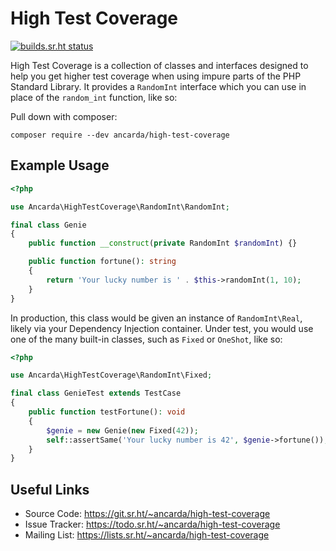 # High Test Coverage

[![builds.sr.ht status](https://builds.sr.ht/~ancarda/high-test-coverage.svg)](https://builds.sr.ht/~ancarda/high-test-coverage)

High Test Coverage is a collection of classes and interfaces designed to help
you get higher test coverage when using impure parts of the PHP Standard
Library. It provides a `RandomInt` interface which you can use in place of the
`random_int` function, like so:

Pull down with composer:

    composer require --dev ancarda/high-test-coverage

## Example Usage

```php
<?php

use Ancarda\HighTestCoverage\RandomInt\RandomInt;

final class Genie
{
    public function __construct(private RandomInt $randomInt) {}

    public function fortune(): string
    {
        return 'Your lucky number is ' . $this->randomInt(1, 10);
    }
}
```

In production, this class would be given an instance of `RandomInt\Real`,
likely via your Dependency Injection container. Under test, you would use one
of the many built-in classes, such as `Fixed` or `OneShot`, like so:

```php
<?php

use Ancarda\HighTestCoverage\RandomInt\Fixed;

final class GenieTest extends TestCase
{
    public function testFortune(): void
    {
        $genie = new Genie(new Fixed(42));
        self::assertSame('Your lucky number is 42', $genie->fortune());
    }
}
```

## Useful Links

* Source Code:   <https://git.sr.ht/~ancarda/high-test-coverage>
* Issue Tracker: <https://todo.sr.ht/~ancarda/high-test-coverage>
* Mailing List:  <https://lists.sr.ht/~ancarda/high-test-coverage>
